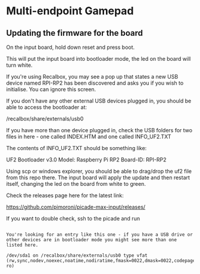# Multi-endpoint Gamepad

## Updating the firmware for the board

On the input board, hold down reset and press boot.

This will put the input board into bootloader mode, the led on the board will turn white.

If you're using Recalbox, you may see a pop up that states a new USB device named RPI-RP2 has been discovered and asks you if you wish to initialise.  You can ignore this screen.

If you don't have any other external USB devices plugged in, you should be able to access the bootloader at:

/recalbox/share/externals/usb0

If you have more than one device plugged in, check the USB folders for two files in here - one called INDEX.HTM and one called INFO_UF2.TXT

The contents of INFO_UF2.TXT should be something like:

UF2 Bootloader v3.0
Model: Raspberry Pi RP2
Board-ID: RPI-RP2

Using scp or windows explorer, you should be able to drag/drop the uf2 file from this repo there.  The input board will apply the update and then restart itself, changing the led on the board from white to green.

Check the releases page here for the latest link:

https://github.com/pimoroni/picade-max-input/releases/

If you want to double check, ssh to the picade and run

```mount

You're looking for an entry like this one - if you have a USB drive or other devices are in bootloader mode you might see more than one listed here.

/dev/sda1 on /recalbox/share/externals/usb0 type vfat (rw,sync,nodev,noexec,noatime,nodiratime,fmask=0022,dmask=0022,codepage=437,iocharset=ascii,shortname=mixed,errors=remount-ro)
